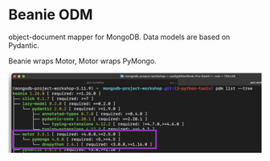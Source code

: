 # **Beanie ODM**
object-document mapper for MongoDB. Data models are based on Pydantic. 

Beanie wraps Motor, Motor wraps PyMongo.

![beanie dependency](./assets/beanie-dependency.png)

<!-- TODO: add logo to Beanier -->